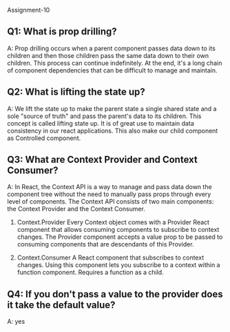 Assignment-10

## Q1: What is prop drilling?

A: Prop drilling occurs when a parent component passes data down to its children and then those children pass the same data down to their own children. This process can continue indefinitely. At the end, it's a long chain of component dependencies that can be difficult to manage and maintain.

## Q2: What is lifting the state up?

A: We lift the state up to make the parent state a single shared state and a sole "source of truth" and pass the parent's data to its children. This concept is called lifting state up. It is of great use to maintain data consistency in our react applications. This also make our child component as Controlled component.

## Q3: What are Context Provider and Context Consumer?

A: In React, the Context API is a way to manage and pass data down the component tree without the need to manually pass props through every level of components. The Context API consists of two main components: the Context Provider and the Context Consumer.

1. Context.Provider
   Every Context object comes with a Provider React component that allows consuming components to subscribe to context changes. The Provider component accepts a value prop to be passed to consuming components that are descendants of this Provider.

2. Context.Consumer
   A React component that subscribes to context changes. Using this component lets you subscribe to a context within a function component. Requires a function as a child.

## Q4: If you don't pass a value to the provider does it take the default value?

A: yes
